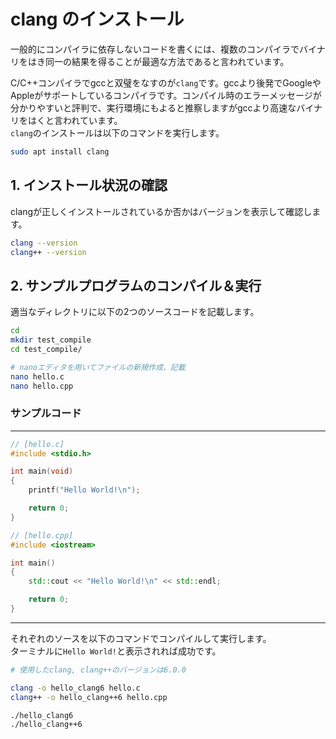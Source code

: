 # clang のインストール

一般的にコンパイラに依存しないコードを書くには、複数のコンパイラでバイナリをはき同一の結果を得ることが最適な方法であると言われています。

C/C++コンパイラでgccと双璧をなすのが`clang`です。gccより後発でGoogleやAppleがサポートしているコンパイラです。コンパイル時のエラーメッセージが分かりやすいと評判で、実行環境にもよると推察しますがgccより高速なバイナリをはくと言われています。  \
`clang`のインストールは以下のコマンドを実行します。

```bash
sudo apt install clang
```

## 1. インストール状況の確認

clangが正しくインストールされているか否かはバージョンを表示して確認します。

```bash
clang --version
clang++ --version
```

## 2. サンプルプログラムのコンパイル＆実行

適当なディレクトリに以下の2つのソースコードを記載します。

```bash
cd
mkdir test_compile
cd test_compile/

# nanoエディタを用いてファイルの新規作成、記載
nano hello.c
nano hello.cpp
```

### サンプルコード

---

```c
// [hello.c]
#include <stdio.h>

int main(void)
{
    printf("Hello World!\n");

    return 0;
}
```

```c++
// [hello.cpp]
#include <iostream>

int main()
{
    std::cout << "Hello World!\n" << std::endl;

    return 0;
}
```

---

それぞれのソースを以下のコマンドでコンパイルして実行します。  \
ターミナルに`Hello World!`と表示されれば成功です。

```bash
# 使用したclang, clang++のバージョンは6.0.0

clang -o hello_clang6 hello.c
clang++ -o hello_clang++6 hello.cpp

./hello_clang6
./hello_clang++6
```
